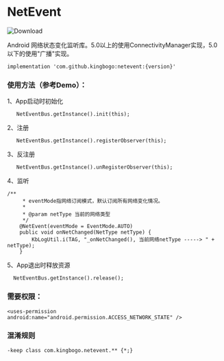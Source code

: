 # NetEvent

 ![Download](https://api.bintray.com/packages/kingbogo/maven/NetEvent/images/download.svg)

Android 网络状态变化监听库。5.0以上的使用ConnectivityManager实现，5.0以下的使用"广播"实现。

```
implementation 'com.github.kingbogo:netevent:{version}'
```

### 使用方法（参考Demo）：
1、App启动时初始化
```
   NetEventBus.getInstance().init(this);
```

2、注册
```
   NetEventBus.getInstance().registerObserver(this);
```

3、反注册
```
   NetEventBus.getInstance().unRegisterObserver(this);
```

4、监听
```
/**
     * eventMode指网络订阅模式，默认订阅所有网络变化情况。
     *
     * @param netType 当前的网络类型
     */
    @NetEvent(eventMode = EventMode.AUTO)
    public void onNetChanged(NetType netType) {
        KbLogUtil.i(TAG, "_onNetChanged(), 当前网络netType -----> " + netType);
    }
```

5、App退出时释放资源
```
  NetEventBus.getInstance().release();
```

### 需要权限：
```
<uses-permission android:name="android.permission.ACCESS_NETWORK_STATE" />
```

### 混淆规则
```
-keep class com.kingbogo.netevent.** {*;}
```



